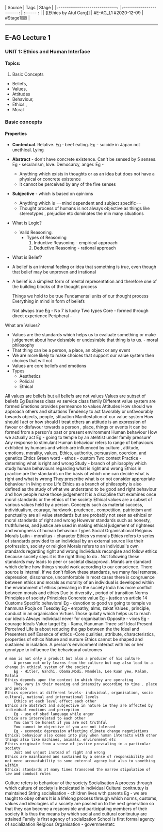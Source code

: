 | Source                           | Tags                       | Stage     |
| :------------------------------: | :------------------------: | :------ : |
| [[Ethics by Atul Garg]]          | #E-AG_L1  #2020-12-09      | #Stage1⌨  |


---

## E-AG Lecture 1
### UNIT 1: Ethics and Human Interface
#### Topics: 
1. Basic Concepts
-  Beliefs, 
-  Values, 
-  Attitudes
-  Behaviour, 
-  Ethics , 
-  Moral

### Basic concepts
#### Properties
- **Contextual**. Relative. Eg - beef eating. Eg - suicide in Japan not unethical. Lying

- **Abstract** - don't have concrete existence. Can't be sensed by 5 senses. Eg - secularism, love. Democarcy, anger. Eg - 
	-  Anything which exists in thoughts or as an idea but does not have a physical or concrete existence
	-  It cannot be perceived by any of the five senses

- **Subjective** - which is based on opinions 
	- Anything which is ==mind dependent and subject specific==
	- Thought process of humans is not always objective as things like stereotypes , prejudice etc dominates the min many situations


- What is Logic?
	- Valid Reasoning.
		- Types of Reasoning
			1. Inductive Reasoning - empirical approach
			2. Deductive Reasoning - rational approach

- What is Belief? 
- A belief is an internal feeling or idea that something is true, even though that belief may be unproven and irrational
- A belief is a simplest form of mental representation and therefore one of the building blocks of the thought process

	Things we hold to be true
	Fundamental units of our thought process
	Everything in mind in form of beliefs
	
	
	Not always true
		Eg - No 7 is lucky 
	Two types
		Core - formed through direct experience
		Peripheral - 
		
		
What are Values?
- Values are the standards which helps us to evaluate something or make judgement about how  deisrable or undesirable that thing is to us. - moral philosophy
- That thing can be a person, a place, an object or any event
- We are more likely to make choices that support our value system then choices that will not  
- Values are core beliefs and emotions
- Types
	- Aesthetics
	- Policial
	- Ethical

All values are beliefs but all beliefs are not values
		Values are subset of beliefs
	Eg 
		Business class vs service class family
			Different value system are formed 
	Emotions provides permeance to values
Attitudes
	How should we approach others and situations
	Tendency to act favorably or unfavourably towards objects, people, stituation
	Manifestation of our value system
	How should I act or how should I treat others
	 an attitude is an expression of favour or disfavour towards a person , place, things or events 
	It can be formed from a person's past or present environment
Human behaviour
	How we actually act
		 Eg - going to temple by an atehtist under family pressure'
	Any response to stimulant
	Human behaviour refers to range of behaviours exhibited by humans and which are influenced by culture , attitude, emotions, morality, values, Ethics, authority, persuasion, coercion, and genetics
Ehtics
	Green word - ethos - custom
	Two context
		Practice - determing what is right and wrong
		Study - branch of philosophy which study human behaviours regarding what is right and wrong
	Ethics in practice are the standards on the basis of which one can decide what is right and what is wrong
		They prescribe what is or not consider appropriate behaviour in living once Life
	Ethics as a branch of philosophy is also defined as the study of what we understand to be good and right behaviour and how people make those judgement
	It is a discipline that examines once moral standards or the ethics of the society
	Ethical values are a subset of various values held by a person.
		Concepts such as material success, individualism, courage, hardwork, prudence , competition, patriotism and punctuality are all value standards but are probably not seen as ethical or moral standards of right and wrong
		However standards such as honesty, truthfulness, and justice are used in making ethical judgement of rightness and wrongness of human behaviour
	Types
		Social
		Organisational
		Relgious
Morals
	Latin - moralitas - character
Ethics vs morals
	Ethics refers to series of standards provided to an individual by an external source like their profression, society or religion
	Morals refers to an individual's own standards regarding right and wrong 
	Individuals recongise and follow ethics because society says it is the right thing to do . Not following these standards may leads to peer or societal disapproval.
	Morals are standard which define how things should work according to our conscience. There source is internal. If we don't follow these standards, we many feel remorse, depression, dissonance, uncomfortable
	In most cases there is congruence between ethics and morals as morality of an individual is developed within the environment of ethics previaling in the society
India has more conflict between morals and ethics
	Due to diversity , period of transition
Norms
	Principles of society
Principles
	Concrete value
	Eg - justice vs article 14
Customs 
	Specific behavioral
	Eg - devotion to good vs going to temple vs hanmuna Pooja on Tuesday
	Eg - empathy, alms, zakat
Values , principle, conduct in an organisation
Virtues 
	Those qulaity which helps us to reach our ideals
	Always individual never for organisation
	Opposite - vices
	Eg - courage
Ideals
	Value target
	Eg - Rama, Hanuman
Three self
	Ideal
	Present
	Perceived
	Life is about reducing the gap between the the Ideal and Presenters self
Essence of ethics -Core qualities, attribute, characteristics, properties of ethics
	Nature and nurture
		Ethics cannot be shaped and sustained in isolation. A person's environment interact with his or her genotype to influence the behavioural outcomes

	A man is not only a product but also a producer of his culture
		A person not only learns from the culture but may also lead to a change in ethical system of the society
		Eg - Hitler, Gandhi, Obama,Modi. Mandela, Lee Kuan yew, Kalam, Malala
	Ethics depends upon the context in which they are operating
		They vary in their meaning and intensity according to time , place and person
	Ethics operates at different levels- individual, organisation, socio cultural, national and international levels 
		Ethics at each level effect each other
	Ethics are abstract and subjective in nature ie they are affected by individual emotions and perception
		Eg - use of sbad language while anger
	Ethicw are interrelated to each other
		You can't be honest if you are not truthful
		You cannot be objective if you are not tolerant
		Eg - economic depression affectimg climate change negotiations
	Ethical behaviour also comes into play when human interacts with other things also like machines, animals, environment etc
	Ethics originate from a sense of justice previaling in a particular society
		Just and unjust instead of right and wrong
	Ethics are maintained and sustained by a sense of responsibility and not mere accountability to some external agency but also to something within
	Ethical standards at many times transcend the narrow stipulation of law and conduct rules 
Culture refers to behaviour of the society
Socialisation
	A process through which culture of society is inculcated in individual
	Cultural conitnutuy is maintained
	String socialisation - children lives with parents
	Eg - we are taught to obey others
	It is a lifelong process through which norms, customs, values and ideologies of a society are passed on to the next generation so that they can become a responsible and participating members of their society
	It is thus the means by which social and cultural conitnutuy are attained
	Family is first agency of socialization
	School is first formal agency of socialization
	Relgious Organisation - governmentetc 


